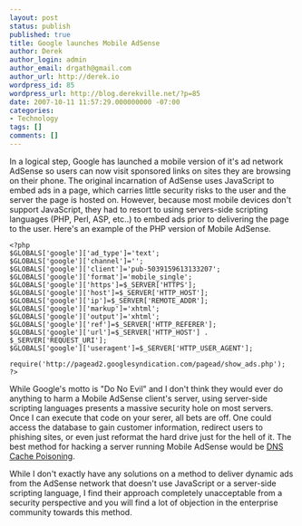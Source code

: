 ```yaml
---
layout: post
status: publish
published: true
title: Google launches Mobile AdSense
author: Derek
author_login: admin
author_email: drgath@gmail.com
author_url: http://derek.io
wordpress_id: 85
wordpress_url: http://blog.derekville.net/?p=85
date: 2007-10-11 11:57:29.000000000 -07:00
categories:
- Technology
tags: []
comments: []
---
```

In a logical step, Google has launched a mobile version of it's ad network AdSense so users can now visit sponsored links on sites they are browsing on their phone.  The original incarnation of AdSense uses JavaScript to embed ads in a page, which carries little security risks to the user and the server the page is hosted on.  However, because most mobile devices don't support JavaScript, they had to resort to using servers-side scripting languages (PHP, Perl, ASP, etc..) to embed ads prior to delivering the page to the user.  Here's an example of the PHP version of Mobile AdSense.

    <?php
    $GLOBALS['google']['ad_type']='text';
    $GLOBALS['google']['channel']='';
    $GLOBALS['google']['client']='pub-5039159613133207';
    $GLOBALS['google']['format']='mobile_single';
    $GLOBALS['google']['https']=$_SERVER['HTTPS'];
    $GLOBALS['google']['host']=$_SERVER['HTTP_HOST'];
    $GLOBALS['google']['ip']=$_SERVER['REMOTE_ADDR'];
    $GLOBALS['google']['markup']='xhtml';
    $GLOBALS['google']['output']='xhtml';
    $GLOBALS['google']['ref']=$_SERVER['HTTP_REFERER'];
    $GLOBALS['google']['url']=$_SERVER['HTTP_HOST'] . $_SERVER['REQUEST_URI'];
    $GLOBALS['google']['useragent']=$_SERVER['HTTP_USER_AGENT'];

    require('http://pagead2.googlesyndication.com/pagead/show_ads.php');
    ?>

While Google's motto is "Do No Evil" and I don't think they would ever do anything to harm a Mobile AdSense client's server, using server-side scripting languages presents a massive security hole on most servers.  Once I can execute that code on your serer, all bets are off.  One could access the database to gain customer information, redirect users to phishing sites, or even just reformat the hard drive just for the hell of it.  The best method for hacking a server running Mobile AdSense would be <a href="http://en.wikipedia.org/wiki/DNS_cache_poisoning" target="_blank">DNS Cache Poisoning</a>.

While I don't exactly have any solutions on a method to deliver dynamic ads from the AdSense network that doesn't use JavaScript or a server-side scripting language, I find their approach completely unacceptable from a security perspective and you will find a lot of objection in the enterprise community towards this method.
